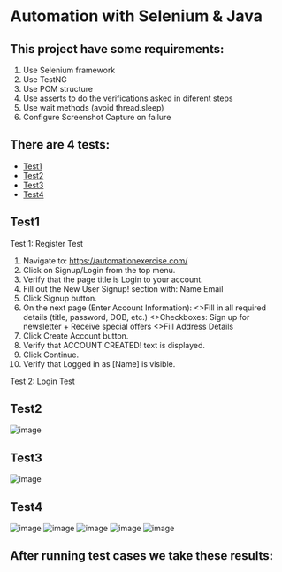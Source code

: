 # Automation with Selenium & Java 

## This project have some requirements: 
1. Use Selenium framework
2. Use TestNG
3. Use POM structure
4. Use asserts to do the verifications asked in diferent steps
5. Use wait methods (avoid thread.sleep)
6. Configure Screenshot Capture on failure



## There are 4 tests: 
- [Test1](#test1)
- [Test2](#test2)
- [Test3](#test3)
- [Test4](#test4)


## Test1
Test 1: Register Test
1. Navigate to: https://automationexercise.com/
2. Click on Signup/Login from the top menu.
3. Verify that the page title is Login to your account.
4. Fill out the New User Signup! section with:
   Name
   Email
5. Click Signup button.
6. On the next page (Enter Account Information):
   <>Fill in all required details (title, password, DOB, etc.)
   <>Checkboxes: Sign up for newsletter + Receive special offers
   <>Fill Address Details
7. Click Create Account button.
8. Verify that ACCOUNT CREATED! text is displayed.
9. Click Continue.
10. Verify that Logged in as [Name] is visible.

Test 2: Login Test


## Test2
![image](https://github.com/user-attachments/assets/c596056e-740b-4086-ae32-69ba06cd61e6)


## Test3
![image](https://github.com/user-attachments/assets/4113f39b-669c-4eec-8976-29e399d1b2fd)


## Test4
![image](https://github.com/user-attachments/assets/68d51df2-cf84-40be-8e79-2dfce1873408)
![image](https://github.com/user-attachments/assets/d660dbf8-43a1-4044-a138-0dbb4328bfc3)
![image](https://github.com/user-attachments/assets/90f63c8a-838c-40eb-ae60-49352d59b6ee)
![image](https://github.com/user-attachments/assets/d167b3b9-37dd-4ab0-9d43-d897c5f5ab2c)
![image](https://github.com/user-attachments/assets/0edab750-fe42-4faa-be0c-d6c4cd8f27a3)

## After running test cases we take these results: 











